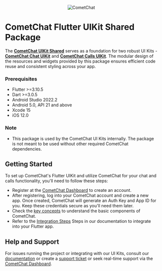 <p align="center">
  <img alt="CometChat" src="https://assets.cometchat.io/website/images/logos/banner.png">
</p>

# CometChat Flutter UIKit Shared Package
The <a href="https://pub.dev/packages/kaliro_cometchat_uikit_shared"><strong>CometChat UIKit Shared</strong></a> serves as a foundation for two robust UI Kits - <a href="https://pub.dev/packages/cometchat_chat_uikit"><strong>CometChat Chat UIKit</strong></a> and <a href="https://pub.dev/packages/cometchat_calls_uikit"><strong>CometChat Calls UIKit</strong></a>. The modular design of the resources and widgets provided by this package ensures efficient code reuse and consistent styling across your app.  <br/>

### Prerequisites
- Flutter >=3.10.5
- Dart >=3.0.5
- Android Studio 2022.2
- Android 5.0, API 21 and above
- Xcode 15
- iOS 12.0

### Note
- This package is used by the CometChat UI Kits internally. The package is not meant to be used without other required CometChat dependencies.

## Getting Started

To set up CometChat's Flutter UIKit and utilize CometChat for your chat and calls functionality, you'll need to follow these steps:
- Register at the [CometChat Dashboard](https://app.cometchat.com/) to create an account.
- After registering, log into your CometChat account and create a new app. Once created, CometChat will generate an Auth Key and App ID for you. Keep these credentials secure as you'll need them later.
- Check the [key concepts](https://www.cometchat.com/docs/v4/flutter-uikit/key-concepts) to understand the basic components of CometChat.
- Refer to the [Integration Steps](https://www.cometchat.com/docs/v4/flutter-uikit/integration#getting-started) Steps in our documentation to integrate into your Flutter app.

## Help and Support
For issues running the project or integrating with our UI Kits, consult our [documentation](https://www.cometchat.com/docs/v4/flutter-uikit/integration) or create a [support ticket](https://help.cometchat.com/hc/en-us) or seek real-time support via the [CometChat Dashboard](https://app.cometchat.com/).